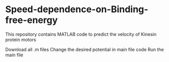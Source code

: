 # Speed-dependence-on-Binding-free-energy
This repository contains MATLAB code to predict the velocity of Kinesin protein motors

Download all .m files
Change the desired potential in main file code
Run the main file
